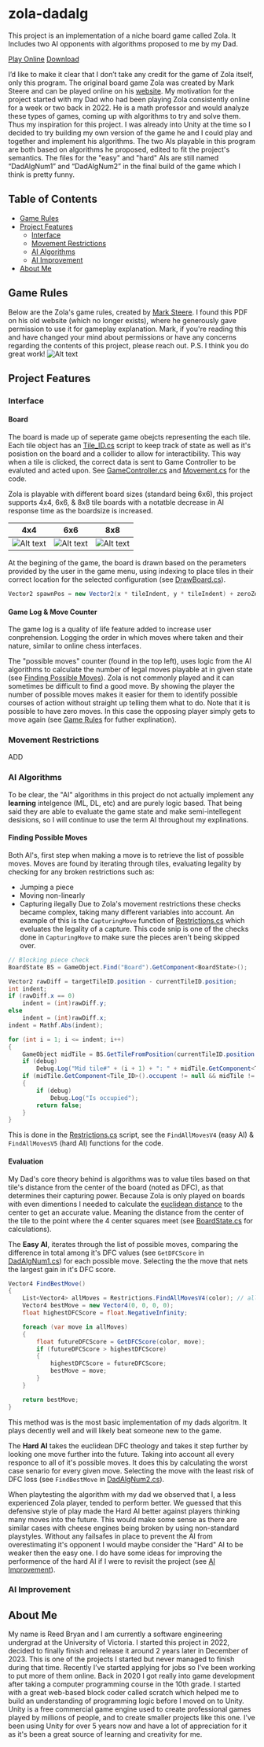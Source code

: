 # zola-dadalg
This project is an implementation of a niche board game called Zola. It Includes two AI opponents with algorithms proposed to me by my Dad. 

[Play Online](https://simmer.io/@reedoover/zola-with-bots)
[Download](https://reedoover.itch.io/zola)

I’d like to make it clear that I don’t take any credit for the game of Zola itself, only this program. The original board game Zola was created by Mark Steere and can be played online on his [website](https://boardgamegeek.com/boardgame/331666/zola). My motivation for the project started with my Dad who had been playing Zola consistently online for a week or two back in 2022. He is a math professor and would analyze these types of games, coming up with algorithms to try and solve them. Thus my inspiration for this project. I was already into Unity at the time so I decided to try building my own version of the game he and I could play and together and implement his algorithms. The two AIs playable in this program are both based on algorithms he proposed, edited to fit the project's semantics. The files for the "easy" and "hard" AIs are still named “DadAlgNum1” and “DadAlgNum2” in the final build of the game which I think is pretty funny.

## Table of Contents
- [Game Rules](#game-rules)
- [Project Features](#project-features)
    - [Interface](#interface)
    - [Movement Restrictions](#movement-restrictions)
    - [AI Algorithms](#ai-opponents)
    - [AI Improvement](#ai-improvement)
- [About Me](#about-me)

## Game Rules
Below are the Zola's game rules, created by [Mark Steere](https://boardgamegeek.com/boardgamedesigner/2321/mark-steere). I found this PDF on his old website (which no longer exists), where he generously gave permission to use it for gameplay explanation. Mark, if you're reading this and have changed your mind about permissions or have any concerns regarding the contents of this project, please reach out. P.S. I think you do great work!
![Alt text](https://github.com/reedbryan/zola-dadalg/blob/main/Assets/Graphics/ZolaRules.png)

## Project Features

### **Interface**
#### **Board**
The board is made up of seperate game obejcts representing the each tile. Each tile object has an [Tile_ID.cs](https://github.com/reedbryan/zola-dadalg/blob/main/Assets/Tile/Tile_ID.cs) script to keep track of state as well as it's posistion on the board and a collider to allow for interactibility. This way when a tile is clicked, the correct data is sent to Game Controller to be evaluted and acted upon. See [GameController.cs](https://github.com/reedbryan/zola-dadalg/blob/main/Assets/Management/GameControl.cs) and [Movement.cs](https://github.com/reedbryan/zola-dadalg/blob/main/Assets/Management/Movement.cs) for the code.

Zola is playable with different board sizes (standard being 6x6), this project supports 4x4, 6x6, & 8x8 tile boards with a notatble decrease in AI response time as the boardsize is increased.

| 4x4 | 6x6 | 8x8 |
|-----|-----|------|
| ![Alt text](https://github.com/reedbryan/zola-dadalg/blob/main/Assets/README-SC/4x4sc.png) | ![Alt text](https://github.com/reedbryan/zola-dadalg/blob/main/Assets/README-SC/6x6sc.png) | ![Alt text](https://github.com/reedbryan/zola-dadalg/blob/main/Assets/README-SC/8x8sc.png) |

At the begining of the game, the board is drawn based on the perameters provided by the user in the game menu, using indexing to place tiles in their correct location for the selected configuration (see [DrawBoard.cs](https://github.com/reedbryan/zola-dadalg/blob/main/Assets/Board/DrawBoard.cs)). 
```c#
Vector2 spawnPos = new Vector2(x * tileIndent, y * tileIndent) + zeroZero + new Vector2(tileIndent / 2, tileIndent / 2);
```

#### **Game Log & Move Counter**
The game log is a quality of life feature added to increase user conprehension. Logging the order in which moves where taken and their nature, similar to online chess interfaces.

The "possible moves" counter (found in the top left), uses logic from the AI algorithms to calculate the number of legal moves playable at in given state (see [Finding Possible Moves](#finding-possible-moves)). Zola is not commonly played and it can sometimes be difficult to find a good move. By showing the player the number of possible moves makes it easier for them to identify possible courses of action without straight up telling them what to do. Note that it is possible to have zero moves. In this case the opposing player simply gets to move again (see [Game Rules](#game-rules) for futher explination).

### **Movement Restrictions**

ADD


### **AI Algorithms**
To be clear, the "AI" algorithms in this project do not actually implement any **learning** intelgence (ML, DL, etc) and are purely logic based. That being said they are able to evaluate the game state and make semi-intellegent desisions, so I will continue to use the term AI throughout my explinations.

#### **Finding Possible Moves**
Both AI's, first step when making a move is to retrieve the list of possible moves. Moves are found by iterating through tiles, evaluating legality by checking for any broken restrictions such as:
- Jumping a piece
- Moving non-linearly
- Capturing ilegally
Due to Zola's movement restrictions these checks became complex, taking many different variables into account. An example of this is  the `CapturingMove` function of [Restrictions.cs](https://github.com/reedbryan/zola-dadalg/blob/main/Assets/Management/Restrictions.cs) which eveluates the legality of a capture. This code snip is one of the checks done in `CapturingMove` to make sure the pieces aren't being skipped over.

```c#
// Blocking piece check
BoardState BS = GameObject.Find("Board").GetComponent<BoardState>();

Vector2 rawDiff = targetTileID.position - currentTileID.position;
int indent;
if (rawDiff.x == 0)
    indent = (int)rawDiff.y;
else
    indent = (int)rawDiff.x;
indent = Mathf.Abs(indent);

for (int i = 1; i <= indent; i++)
{
    GameObject midTile = BS.GetTileFromPosition(currentTileID.position + ((rawDiff / indent)) * i);
    if (debug)
        Debug.Log("Mid tile#" + (i + 1) + ": " + midTile.GetComponent<Tile_ID>().position);
    if (midTile.GetComponent<Tile_ID>().occupent != null && midTile != targetTile)
    {
        if (debug)
            Debug.Log("Is occupied");
        return false;
    }
}
```

This is done in the [Restrictions.cs](https://github.com/reedbryan/zola-dadalg/blob/main/Assets/Management/Restrictions.cs) script, see the `FindAllMovesV4` (easy AI) & `FindAllMovesV5` (hard AI) functions for the code.

#### **Evaluation**
My Dad's core theory behind is algorithms was to value tiles based on that tile's distance from the center of the board (noted as DFC), as that determines their capturing power. Because Zola is only played on boards with even dimentions I needed to calculate the [euclidean distance](https://en.wikipedia.org/wiki/Euclidean_distance) to the center to get an accurate value. Meaning the distance from the center of the tile to the point where the 4 center squares meet (see [BoardState.cs](https://github.com/reedbryan/zola-dadalg/blob/main/Assets/Board/BoardState.cs) for calculations).

The **Easy AI**, iterates through the list of possible moves, comparing the difference in total among it's DFC values (see `GetDFCScore` in [DadAlgNum1.cs](https://github.com/reedbryan/zola-dadalg/blob/main/Assets/AI/DadAlgNum1.cs)) for each possible move. Selecting the the move that nets the largest gain in it's DFC score.

```c#
Vector4 FindBestMove()
{
    List<Vector4> allMoves = Restrictions.FindAllMovesV4(color); // all legal moves for <color> pieces
    Vector4 bestMove = new Vector4(0, 0, 0, 0);
    float highestDFCScore = float.NegativeInfinity;

    foreach (var move in allMoves)
    {
        float futureDFCScore = GetDFCScore(color, move);
        if (futureDFCScore > highestDFCScore)
        {
            highestDFCScore = futureDFCScore;
            bestMove = move;
        }
    }

    return bestMove;
}
```

This method was is the most basic implementation of my dads algoritm. It plays decently well and will likely beat someone new to the game.

The **Hard AI** takes the euclidean DFC theology and takes it step further by looking one move further into the future. Taking into account all every responce to all of it's possible moves. It does this by calculating the worst case senario for every given move. Selecting the move with the least risk of DFC loss (see `FindBestMove` in [DadAlgNum2.cs](https://github.com/reedbryan/zola-dadalg/blob/main/Assets/AI/DadAlgNum2.cs)).

When playtesting the algorithm with my dad we observed that I, a less experienced Zola player, tended to perform better. We guessed that this defensive style of play made the Hard AI better against players thinking many moves into the future. This would make some sense as there are similar cases with cheese engines being broken by using non-standard playstyles. Without any failsafes in place to prevent the AI from overestimating it's opponent I would maybe consider the "Hard" AI to be weaker then the easy one. I do have some ideas for improving the performence of the hard AI if I were to revisit the project (see [AI Improvement](#ai-improvement)).


### **AI Improvement**

## About Me
My name is Reed Bryan and I am currently a software engineering undergrad at the University of Victoria. I started this project in 2022, decided to finally finish and release it around 2 years later in December of 2023. This is one of the projects I started but never managed to finish during that time. Recently I’ve started applying for jobs so I’ve been working to put more of them online. Back in 2020 I got really into game development after taking a computer programming course in the 10th grade. I started with a great web-based block coder called scratch which helped me to build an understanding of programming logic before I moved on to Unity. Unity is a free commercial game engine used to create professional games played by millions of people, and to create smaller projects like this one. I’ve been using Unity for over 5 years now and have a lot of appreciation for it as it's been a great source of learning and creativity for me.